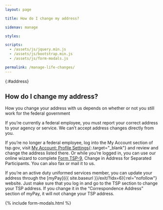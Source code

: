 ```yaml
---
layout: page

title: How do I change my address?

sidenav: manage

styles:

scripts:
  - /assets/js/jquery.min.js
  - /assets/js/bootstrap.min.js
  - /assets/js/form-modals.js

permalink: /manage-life-changes/
---
```


{:#address}
## How do I change my address?

How you change your address with us depends on whether or not you still work for the federal government

If you’re currently a federal employee, you must report your correct address to your agency or service. We can’t accept address changes directly from you.

If you’re no longer a federal employee, log into the My Account section of tsp.gov, visit [My Account: Profile Settings](https://www.tsp.gov/tsp/profileSettings.do?subaction=view&amp;_name=profile){:.target="\_blank"} and review and change the address listed there. Or while you’re logged in, you can use our online wizard to complete [Form TSP-9](/forms/tsp-9.pdf&_form=tsp09), Change in Address for Separated Participants. You can also fax or mail it to us.

If you’re an active duty uniformed services member, you can update your address through the [myPay]({{ site.baseurl }}/exit/?idx=6){:rel="nofollow"} website. Just make sure that you log in and go to the TSP section to change your TSP address. If you change it in the “Correspondence Address” section of myPay, it will not change your TSP address.
<!-- CONTENT END -->

{% include form-modals.html %}
